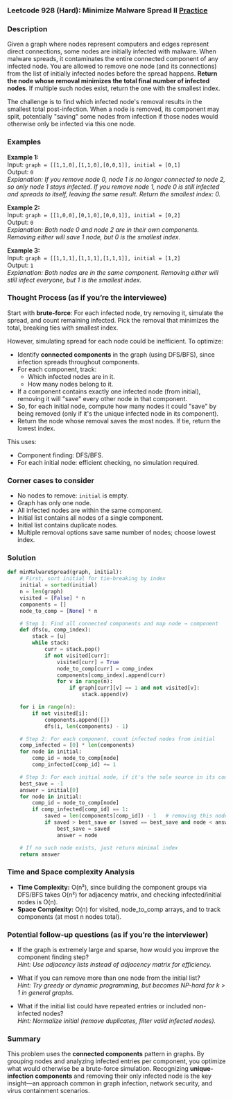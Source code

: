 ### Leetcode 928 (Hard): Minimize Malware Spread II [Practice](https://leetcode.com/problems/minimize-malware-spread-ii)

### Description  
Given a graph where nodes represent computers and edges represent direct connections, some nodes are initially infected with malware. When malware spreads, it contaminates the entire connected component of any infected node. You are allowed to remove one node (and its connections) from the list of initially infected nodes before the spread happens. **Return the node whose removal minimizes the total final number of infected nodes**. If multiple such nodes exist, return the one with the smallest index.

The challenge is to find which infected node's removal results in the smallest total post-infection. When a node is removed, its component may split, potentially "saving" some nodes from infection if those nodes would otherwise only be infected via this one node.

### Examples  

**Example 1:**  
Input: `graph = [[1,1,0],[1,1,0],[0,0,1]], initial = [0,1]`  
Output: `0`  
*Explanation: If you remove node 0, node 1 is no longer connected to node 2, so only node 1 stays infected. If you remove node 1, node 0 is still infected and spreads to itself, leaving the same result. Return the smallest index: 0.*

**Example 2:**  
Input: `graph = [[1,0,0],[0,1,0],[0,0,1]], initial = [0,2]`  
Output: `0`  
*Explanation: Both node 0 and node 2 are in their own components. Removing either will save 1 node, but 0 is the smallest index.*

**Example 3:**  
Input: `graph = [[1,1,1],[1,1,1],[1,1,1]], initial = [1,2]`  
Output: `1`  
*Explanation: Both nodes are in the same component. Removing either will still infect everyone, but 1 is the smallest index.*

### Thought Process (as if you’re the interviewee)  

Start with **brute-force**: For each infected node, try removing it, simulate the spread, and count remaining infected. Pick the removal that minimizes the total, breaking ties with smallest index.

However, simulating spread for each node could be inefficient. To optimize:
- Identify **connected components** in the graph (using DFS/BFS), since infection spreads throughout components.
- For each component, track:
  - Which infected nodes are in it.
  - How many nodes belong to it.
- If a component contains exactly one infected node (from initial), removing it will "save" every other node in that component.
- So, for each initial node, compute how many nodes it could "save" by being removed (only if it's the unique infected node in its component).
- Return the node whose removal saves the most nodes. If tie, return the lowest index.

This uses:
- Component finding: DFS/BFS.
- For each initial node: efficient checking, no simulation required.

### Corner cases to consider  
- No nodes to remove: `initial` is empty.
- Graph has only one node.
- All infected nodes are within the same component.
- Initial list contains all nodes of a single component.
- Initial list contains duplicate nodes.
- Multiple removal options save same number of nodes; choose lowest index.

### Solution

```python
def minMalwareSpread(graph, initial):
    # First, sort initial for tie-breaking by index
    initial = sorted(initial)
    n = len(graph)
    visited = [False] * n
    components = []
    node_to_comp = [None] * n

    # Step 1: Find all connected components and map node → component
    def dfs(u, comp_index):
        stack = [u]
        while stack:
            curr = stack.pop()
            if not visited[curr]:
                visited[curr] = True
                node_to_comp[curr] = comp_index
                components[comp_index].append(curr)
                for v in range(n):
                    if graph[curr][v] == 1 and not visited[v]:
                        stack.append(v)

    for i in range(n):
        if not visited[i]:
            components.append([])
            dfs(i, len(components) - 1)

    # Step 2: For each component, count infected nodes from initial
    comp_infected = [0] * len(components)
    for node in initial:
        comp_id = node_to_comp[node]
        comp_infected[comp_id] += 1

    # Step 3: For each initial node, if it's the sole source in its component, compute its saving
    best_save = -1
    answer = initial[0]
    for node in initial:
        comp_id = node_to_comp[node]
        if comp_infected[comp_id] == 1:
            saved = len(components[comp_id]) - 1   # removing this node: saves others in component
            if saved > best_save or (saved == best_save and node < answer):
                best_save = saved
                answer = node

    # If no such node exists, just return minimal index
    return answer
```

### Time and Space complexity Analysis  

- **Time Complexity:** O(n²), since building the component groups via DFS/BFS takes O(n²) for adjacency matrix, and checking infected/initial nodes is O(n).
- **Space Complexity:** O(n) for visited, node_to_comp arrays, and to track components (at most n nodes total).

### Potential follow-up questions (as if you’re the interviewer)  

- If the graph is extremely large and sparse, how would you improve the component finding step?  
  *Hint: Use adjacency lists instead of adjacency matrix for efficiency.*

- What if you can remove more than one node from the initial list?  
  *Hint: Try greedy or dynamic programming, but becomes NP-hard for k > 1 in general graphs.*

- What if the initial list could have repeated entries or included non-infected nodes?  
  *Hint: Normalize initial (remove duplicates, filter valid infected nodes).*

### Summary
This problem uses the **connected components** pattern in graphs. By grouping nodes and analyzing infected entries per component, you optimize what would otherwise be a brute-force simulation. Recognizing **unique-infection components** and removing their only infected node is the key insight—an approach common in graph infection, network security, and virus containment scenarios.